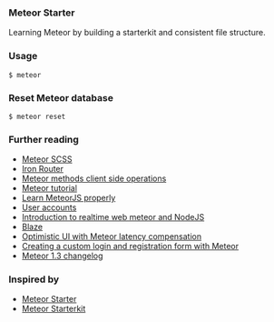 ### Meteor Starter

Learning Meteor by building a starterkit and consistent file structure.

### Usage

    $ meteor

### Reset Meteor database

    $ meteor reset

### Further reading

- [Meteor SCSS](https://github.com/fourseven/meteor-scss)
- [Iron Router](http://iron-meteor.github.io/iron-router)
- [Meteor methods client side operations](https://www.discovermeteor.com/blog/meteor-methods-client-side-operations/)
- [Meteor tutorial](http://meteortips.com/second-meteor-tutorial/)
- [Learn MeteorJS properly](http://javascriptissexy.com/learn-meteor-js-properly/)
- [User accounts](http://meteortips.com/second-meteor-tutorial/user-accounts/)
- [Introduction to realtime web meteor and NodeJS](https://www.andrewmunsell.com/blog/introduction-to-realtime-web-meteor-and-nodejs/)
- [Blaze](http://guide.meteor.com/blaze.html)
- [Optimistic UI with Meteor latency compensation](http://info.meteor.com/blog/optimistic-ui-with-meteor-latency-compensation)
- [Creating a custom login and registration form with Meteor](http://www.sitepoint.com/creating-custom-login-registration-form-with-meteor/)
- [Meteor 1.3 changelog](https://github.com/meteor/meteor/blob/release-1.3/History.md)

### Inspired by

- [Meteor Starter](https://github.com/yogiben/meteor-starter)
- [Meteor Starterkit](https://github.com/rgoomar/meteor-starterkit)
